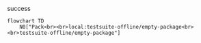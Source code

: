 success

```mermaid
flowchart TD
    N0["Pack<br><br>local:testsuite-offline/empty-package<br><br>testsuite-offline/empty-package"]

```
